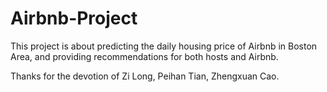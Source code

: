 # Airbnb-Project

This project is about predicting the daily housing price of Airbnb in Boston Area, and providing recommendations for both hosts and Airbnb.

Thanks for the devotion of Zi Long, Peihan Tian, Zhengxuan Cao. 
